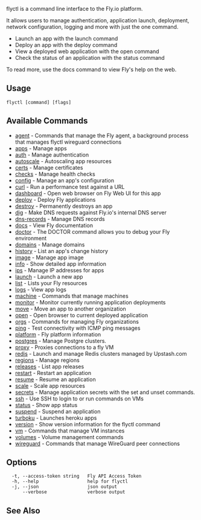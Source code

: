 flyctl is a command line interface to the Fly.io platform.

It allows users to manage authentication, application launch,
deployment, network configuration, logging and more with just the
one command.

* Launch an app with the launch command
* Deploy an app with the deploy command
* View a deployed web application with the open command
* Check the status of an application with the status command

To read more, use the docs command to view Fly's help on the web.

## Usage
~~~
flyctl [command] [flags]
~~~

## Available Commands
* [agent](/docs/flyctl/agent/)	 - Commands that manage the Fly agent, a background process that manages flyctl wireguard connections
* [apps](/docs/flyctl/apps/)	 - Manage apps
* [auth](/docs/flyctl/auth/)	 - Manage authentication
* [autoscale](/docs/flyctl/autoscale/)	 - Autoscaling app resources
* [certs](/docs/flyctl/certs/)	 - Manage certificates
* [checks](/docs/flyctl/checks/)	 - Manage health checks
* [config](/docs/flyctl/config/)	 - Manage an app's configuration
* [curl](/docs/flyctl/curl/)	 - Run a performance test against a URL
* [dashboard](/docs/flyctl/dashboard/)	 - Open web browser on Fly Web UI for this app
* [deploy](/docs/flyctl/deploy/)	 - Deploy Fly applications
* [destroy](/docs/flyctl/destroy/)	 - Permanently destroys an app
* [dig](/docs/flyctl/dig/)	 - Make DNS requests against Fly.io's internal DNS server
* [dns-records](/docs/flyctl/dns-records/)	 - Manage DNS records
* [docs](/docs/flyctl/docs/)	 - View Fly documentation
* [doctor](/docs/flyctl/doctor/)	 - The DOCTOR command allows you to debug your Fly environment
* [domains](/docs/flyctl/domains/)	 - Manage domains
* [history](/docs/flyctl/history/)	 - List an app's change history
* [image](/docs/flyctl/image/)	 - Manage app image
* [info](/docs/flyctl/info/)	 - Show detailed app information
* [ips](/docs/flyctl/ips/)	 - Manage IP addresses for apps
* [launch](/docs/flyctl/launch/)	 - Launch a new app
* [list](/docs/flyctl/list/)	 - Lists your Fly resources
* [logs](/docs/flyctl/logs/)	 - View app logs
* [machine](/docs/flyctl/machine/)	 - Commands that manage machines
* [monitor](/docs/flyctl/monitor/)	 - Monitor currently running application deployments
* [move](/docs/flyctl/move/)	 - Move an app to another organization
* [open](/docs/flyctl/open/)	 - Open browser to current deployed application
* [orgs](/docs/flyctl/orgs/)	 - Commands for managing Fly organizations
* [ping](/docs/flyctl/ping/)	 - Test connectivity with ICMP ping messages
* [platform](/docs/flyctl/platform/)	 - Fly platform information
* [postgres](/docs/flyctl/postgres/)	 - Manage Postgre clusters.
* [proxy](/docs/flyctl/proxy/)	 - Proxies connections to a fly VM
* [redis](/docs/flyctl/redis/)	 - Launch and manage Redis clusters managed by Upstash.com
* [regions](/docs/flyctl/regions/)	 - Manage regions
* [releases](/docs/flyctl/releases/)	 - List app releases
* [restart](/docs/flyctl/restart/)	 - Restart an application
* [resume](/docs/flyctl/resume/)	 - Resume an application
* [scale](/docs/flyctl/scale/)	 - Scale app resources
* [secrets](/docs/flyctl/secrets/)	 - Manage application secrets with the set and unset commands.
* [ssh](/docs/flyctl/ssh/)	 - Use SSH to login to or run commands on VMs
* [status](/docs/flyctl/status/)	 - Show app status
* [suspend](/docs/flyctl/suspend/)	 - Suspend an application
* [turboku](/docs/flyctl/turboku/)	 - Launches heroku apps
* [version](/docs/flyctl/version/)	 - Show version information for the flyctl command
* [vm](/docs/flyctl/vm/)	 - Commands that manage VM instances
* [volumes](/docs/flyctl/volumes/)	 - Volume management commands
* [wireguard](/docs/flyctl/wireguard/)	 - Commands that manage WireGuard peer connections

## Options

~~~
  -t, --access-token string   Fly API Access Token
  -h, --help                  help for flyctl
  -j, --json                  json output
      --verbose               verbose output
~~~

## See Also


